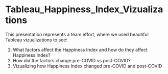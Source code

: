 # Tableau_Happiness_Index_Vizualizations

This presentation represents a team effort, where we used beautiful Tableau vizualizations to see:

1. What factors affect the Happiness Index and how do they affect Happiness Index?
2. How did the factors change pre-COVID vs post-COVID?
3. Vizualizing how Happiness Index changed pre-COVID and post-COVID
